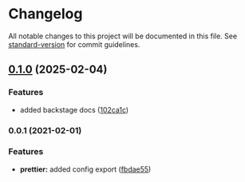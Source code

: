 # Changelog

All notable changes to this project will be documented in this file. See [standard-version](https://github.com/conventional-changelog/standard-version) for commit guidelines.

## [0.1.0](https://github.com/MapColonies/prettier-config/compare/v0.0.1...v0.1.0) (2025-02-04)


### Features

* added backstage docs ([102ca1c](https://github.com/MapColonies/prettier-config/commit/102ca1cef1eaa8be94a73e4c3e22b5b633331cfa))

### 0.0.1 (2021-02-01)


### Features

* **prettier:** added config export ([fbdae55](https://github.com/MapColonies/prettier-config/commit/fbdae55cde8a0cdc5280e253f1a22530b54c5c5a))
